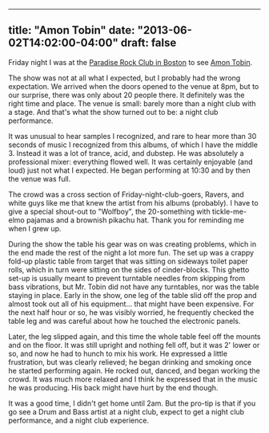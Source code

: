 
---
title: "Amon Tobin"
date: "2013-06-02T14:02:00-04:00"
draft: false
---

Friday night I was at the [Paradise Rock Club in Boston](http://crossroadspresents.com/paradise-rock-club/) to see <a href="http://www.amontobin.com/home">Amon Tobin</a>.

The show was not at all what I expected, but I probably had the wrong expectation. We arrived when the doors opened to the venue at 8pm, but to our surprise, there was only about 20 people there. It definitely was the right time and place. The venue is small: barely more than a night club with a stage. And that's what the show turned out to be: a night club performance.

It was unusual to hear samples I recognized, and rare to hear more than 30 seconds of music I recognized from this albums, of which I have the middle 3. Instead it was a lot of trance, acid, and dubstep. He was absolutely a professional mixer: everything flowed well. It was certainly enjoyable (and loud) just not what I expected. He began performing at 10:30 and by then the venue was full.

The crowd was a cross section of Friday-night-club-goers, Ravers, and white guys like me that knew the artist from his albums (probably). I have to give a special shout-out to "Wolfboy", the 20-something with tickle-me-elmo pajamas and a brownish pikachu hat. Thank you for reminding me when I grew up.

During the show the table his gear was on was creating problems, which in the end made the rest of the night a lot more fun. The set up was a crappy fold-up plastic table from target that was sitting on sideways toilet paper rolls, which in turn were sitting on the sides of cinder-blocks. This ghetto set-up is usually meant to prevent turntable needles from skipping from bass vibrations, but Mr. Tobin did not have any turntables, nor was the table staying in place. Early in the show, one leg of the table slid off the prop and almost took out all of his equipment... that might have been expensive. For the next half hour or so, he was visibly worried, he frequently checked the table leg and was careful about how he touched the electronic panels.

Later, the leg slipped again, and this time the whole table feel off the mounts and on the floor. It was still upright and nothing fell off, but it was 2' lower or so, and now he had to hunch to mix his work. He expressed a little frustration, but was clearly relieved; he began drinking and smoking once he started performing again. He rocked out, danced, and began working the crowd. It was much more relaxed and I think he expressed that in the music he was producing. His back might have hurt by the end though.

It was a good time, I didn't get home until 2am. But the pro-tip is that if you go see a Drum and Bass artist at a night club, expect to get a night club performance, and a night club experience. 
